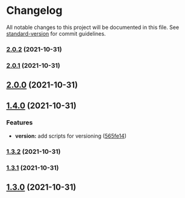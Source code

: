 # Changelog

All notable changes to this project will be documented in this file. See [standard-version](https://github.com/conventional-changelog/standard-version) for commit guidelines.

### [2.0.2](https://github.com/smirnovanv/node-basics/compare/v2.0.1...v2.0.2) (2021-10-31)

### [2.0.1](https://github.com/smirnovanv/node-basics/compare/v2.0.0...v2.0.1) (2021-10-31)

## [2.0.0](https://github.com/smirnovanv/node-basics/compare/v1.4.0...v2.0.0) (2021-10-31)

## [1.4.0](https://github.com/smirnovanv/node-basics/compare/v1.3.2...v1.4.0) (2021-10-31)


### Features

* **version:** add scripts for versioning ([565fe14](https://github.com/smirnovanv/node-basics/commit/565fe14720ca79bf69984a09e466847c313ef46b))

### [1.3.2](https://github.com/smirnovanv/node-basics/compare/v1.3.1...v1.3.2) (2021-10-31)

### [1.3.1](https://github.com/smirnovanv/node-basics/compare/v1.3.0...v1.3.1) (2021-10-31)

## [1.3.0](https://github.com/smirnovanv/node-basics/compare/v1.2.0...v1.3.0) (2021-10-31)
